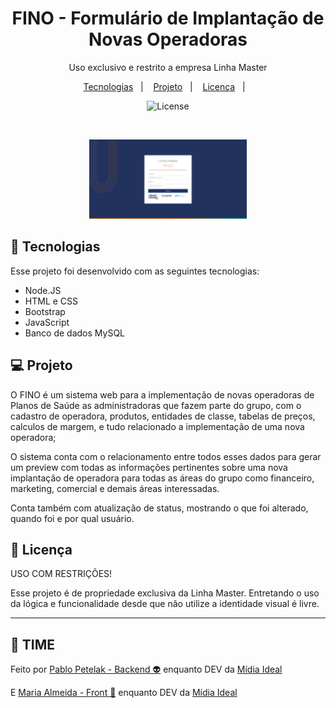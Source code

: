 <h1 align="center"> FINO - Formulário de Implantação de Novas Operadoras </h1>

<p align="center">
Uso exclusivo e restrito a empresa Linha Master <br/>

<p align="center">
  <a href="#-tecnologias">Tecnologias</a>&nbsp;&nbsp;&nbsp;|&nbsp;&nbsp;&nbsp;
  <a href="#-projeto">Projeto</a>&nbsp;&nbsp;&nbsp;|&nbsp;&nbsp;&nbsp;
  <a href="#memo-licença">Licença</a>&nbsp;&nbsp;&nbsp;|&nbsp;&nbsp;&nbsp;
</p>

<p align="center">
  <img alt="License" src="https://img.shields.io/badge/LICENÇA-USO COM RESTRIÇÕES-yellow">
</p>

<br>

<p align="center">
  <img alt="Print tela inicial pública" src="preview.png" width="50%">
</p>

## 🚀 Tecnologias

Esse projeto foi desenvolvido com as seguintes tecnologias:

- Node.JS
- HTML e CSS
- Bootstrap
- JavaScript
- Banco de dados MySQL


## 💻 Projeto

O FINO é um sistema web para a implementação de novas operadoras de Planos de Saúde as administradoras que fazem parte do grupo, com o cadastro de operadora, produtos, entidades de classe, tabelas de preços, calculos de margem, 
e tudo relacionado a implementação de uma nova operadora;

O sistema conta com o relacionamento entre todos esses dados para gerar um preview com todas as informações pertinentes sobre uma nova implantação de operadora para todas as áreas do grupo como financeiro, marketing, comercial e demais áreas interessadas.

Conta também com atualização de status, mostrando o que foi alterado, quando foi e por qual usuário.


## 📝 Licença

USO COM RESTRIÇÕES!

Esse projeto é de propriedade exclusiva da Linha Master.
Entretando o uso da lógica e funcionalidade desde que não utilize a identidade visual é livre.

---

## 🤝 TIME

Feito por [Pablo Petelak - Backend 👽](https://pablopetelak.com) enquanto DEV da [Mídia Ideal](https://midiaideal.com.br) 

E [Maria Almeida - Front 🐀](https://github.com/mariak-fla) enquanto DEV da [Mídia Ideal](https://midiaideal.com.br)

